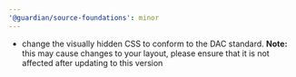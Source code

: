 ```yaml
---
'@guardian/source-foundations': minor
---
```


- change the visually hidden CSS to conform to the DAC standard. **Note:** this may cause changes to your layout, please ensure that it is not affected after updating to this version
